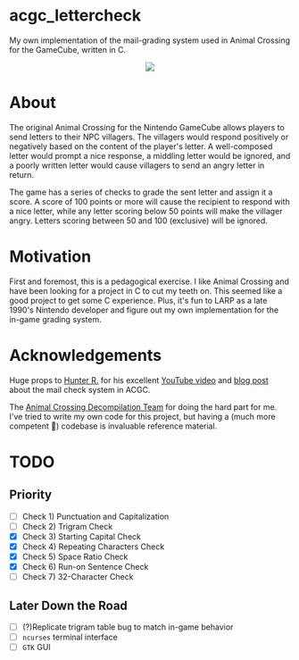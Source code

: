 # acgc_lettercheck
My own implementation of the mail-grading system used in Animal Crossing for the GameCube, written in C.
<p align="center">
  <img src="https://c.tenor.com/tFRflX-rmpkAAAAM/animalcrossing-happy.gif" />
</p>

# About
The original Animal Crossing for the Nintendo GameCube allows players to send letters to their NPC villagers. The villagers would respond positively or negatively based on the content of the player's letter. A well-composed letter would prompt a nice response, a middling letter would be ignored, and a poorly written letter would cause villagers to send an angry letter in return.

The game has a series of checks to grade the sent letter and assign it a score. A score of 100 points or more will cause the recipient to respond with a nice letter, while any letter scoring below 50 points will make the villager angry. Letters scoring between 50 and 100 (exclusive) will be ignored.

# Motivation
First and foremost, this is a pedagogical exercise. I like Animal Crossing and have been looking for a project in C to cut my teeth on. This seemed like a good project to get some C experience. Plus, it's fun to LARP as a late 1990's Nintendo developer and figure out my own implementation for the in-game grading system.

# Acknowledgements
Huge props to [Hunter R.](https://github.com/HunterRDev) for his excellent [YouTube video](https://www.youtube.com/watch?v=8VbwWVvw-zI&t=428s) and [blog post](https://hunter-r.com/ac-letter-scorer/) about the mail check system in ACGC.

The [Animal Crossing Decompilation Team](https://github.com/ACreTeam) for doing the hard part for me. I've tried to write my own code for this project, but having a (much more competent 🤪) codebase is invaluable reference material.

# TODO
## Priority
- [ ] Check 1) Punctuation and Capitalization
- [ ] Check 2) Trigram Check
- [x] Check 3) Starting Capital Check
- [x] Check 4) Repeating Characters Check
- [x] Check 5) Space Ratio Check
- [x] Check 6) Run-on Sentence Check
- [ ] Check 7) 32-Character Check
## Later Down the Road
- [ ] (?)Replicate trigram table bug to match in-game behavior
- [ ] `ncurses` terminal interface
- [ ] `GTK` GUI
